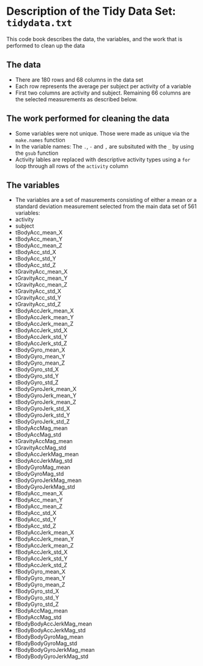 # Description of the Tidy Data Set: ```tidydata.txt```
This code book describes the data, the variables, and the work that is performed to clean up the data

## The data
* There are 180 rows and 68 columns in the data set
* Each row represents the average per subject per activity of a variable
* First two columns are activity and subject. Remaining 66 columns are the selected measurements as described below.

## The work performed for cleaning the data
* Some variables were not unique. Those were made as unique via the ```make.names``` function
* In the variable names: The ```.```, ```-``` and ```,``` are subsituted with the ```_``` by using the ```gsub``` function 
* Activity lables are replaced with descriptive activity types using a ```for``` loop through all rows of the ```activity``` column 

## The variables
* The variables are a set of masurements consisting of either a mean or a standard deviation measurement selected from the main data set of 561 variables:
* activity  
* subject   
* tBodyAcc_mean_X   
* tBodyAcc_mean_Y   
* tBodyAcc_mean_Z   
* tBodyAcc_std_X   
* tBodyAcc_std_Y   
* tBodyAcc_std_Z   
* tGravityAcc_mean_X   
* tGravityAcc_mean_Y   
* tGravityAcc_mean_Z   
* tGravityAcc_std_X   
* tGravityAcc_std_Y   
* tGravityAcc_std_Z   
* tBodyAccJerk_mean_X   
* tBodyAccJerk_mean_Y   
* tBodyAccJerk_mean_Z   
* tBodyAccJerk_std_X
* tBodyAccJerk_std_Y
* tBodyAccJerk_std_Z
* tBodyGyro_mean_X
* tBodyGyro_mean_Y
* tBodyGyro_mean_Z
* tBodyGyro_std_X
* tBodyGyro_std_Y
* tBodyGyro_std_Z
* tBodyGyroJerk_mean_X
* tBodyGyroJerk_mean_Y
* tBodyGyroJerk_mean_Z
* tBodyGyroJerk_std_X
* tBodyGyroJerk_std_Y
* tBodyGyroJerk_std_Z
* tBodyAccMag_mean
* tBodyAccMag_std
* tGravityAccMag_mean
* tGravityAccMag_std
* tBodyAccJerkMag_mean
* tBodyAccJerkMag_std
* tBodyGyroMag_mean
* tBodyGyroMag_std
* tBodyGyroJerkMag_mean
* tBodyGyroJerkMag_std
* fBodyAcc_mean_X
* fBodyAcc_mean_Y
* fBodyAcc_mean_Z
* fBodyAcc_std_X
* fBodyAcc_std_Y
* fBodyAcc_std_Z
* fBodyAccJerk_mean_X
* fBodyAccJerk_mean_Y
* fBodyAccJerk_mean_Z
* fBodyAccJerk_std_X
* fBodyAccJerk_std_Y
* fBodyAccJerk_std_Z
* fBodyGyro_mean_X
* fBodyGyro_mean_Y
* fBodyGyro_mean_Z
* fBodyGyro_std_X
* fBodyGyro_std_Y
* fBodyGyro_std_Z
* fBodyAccMag_mean
* fBodyAccMag_std
* fBodyBodyAccJerkMag_mean
* fBodyBodyAccJerkMag_std
* fBodyBodyGyroMag_mean
* fBodyBodyGyroMag_std
* fBodyBodyGyroJerkMag_mean
* fBodyBodyGyroJerkMag_std



